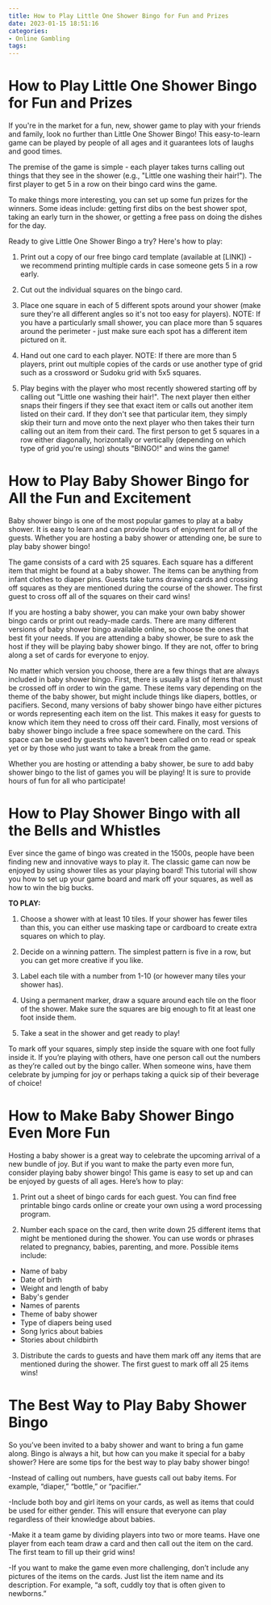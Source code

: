 ```yaml
---
title: How to Play Little One Shower Bingo for Fun and Prizes 
date: 2023-01-15 18:51:16
categories:
- Online Gambling
tags:
---
```



#  How to Play Little One Shower Bingo for Fun and Prizes 

If you're in the market for a fun, new, shower game to play with your friends and family, look no further than Little One Shower Bingo! This easy-to-learn game can be played by people of all ages and it guarantees lots of laughs and good times.

The premise of the game is simple - each player takes turns calling out things that they see in the shower (e.g., "Little one washing their hair!"). The first player to get 5 in a row on their bingo card wins the game.

To make things more interesting, you can set up some fun prizes for the winners. Some ideas include: getting first dibs on the best shower spot, taking an early turn in the shower, or getting a free pass on doing the dishes for the day.

Ready to give Little One Shower Bingo a try? Here's how to play:

1. Print out a copy of our free bingo card template (available at [LINK]) - we recommend printing multiple cards in case someone gets 5 in a row early.

2. Cut out the individual squares on the bingo card.

3. Place one square in each of 5 different spots around your shower (make sure they're all different angles so it's not too easy for players). NOTE: If you have a particularly small shower, you can place more than 5 squares around the perimeter - just make sure each spot has a different item pictured on it.

4. Hand out one card to each player. NOTE: If there are more than 5 players, print out multiple copies of the cards or use another type of grid such as a crossword or Sudoku grid with 5x5 squares.

5. Play begins with the player who most recently showered starting off by calling out "Little one washing their hair!". The next player then either snaps their fingers if they see that exact item or calls out another item listed on their card. If they don't see that particular item, they simply skip their turn and move onto the next player who then takes their turn calling out an item from their card.
The first person to get 5 squares in a row either diagonally, horizontally or vertically (depending on which type of grid you're using) shouts "BINGO!" and wins the game!

#  How to Play Baby Shower Bingo for All the Fun and Excitement 

Baby shower bingo is one of the most popular games to play at a baby shower. It is easy to learn and can provide hours of enjoyment for all of the guests. Whether you are hosting a baby shower or attending one, be sure to play baby shower bingo!

The game consists of a card with 25 squares. Each square has a different item that might be found at a baby shower. The items can be anything from infant clothes to diaper pins. Guests take turns drawing cards and crossing off squares as they are mentioned during the course of the shower. The first guest to cross off all of the squares on their card wins!

If you are hosting a baby shower, you can make your own baby shower bingo cards or print out ready-made cards. There are many different versions of baby shower bingo available online, so choose the ones that best fit your needs. If you are attending a baby shower, be sure to ask the host if they will be playing baby shower bingo. If they are not, offer to bring along a set of cards for everyone to enjoy.

No matter which version you choose, there are a few things that are always included in baby shower bingo. First, there is usually a list of items that must be crossed off in order to win the game. These items vary depending on the theme of the baby shower, but might include things like diapers, bottles, or pacifiers. Second, many versions of baby shower bingo have either pictures or words representing each item on the list. This makes it easy for guests to know which item they need to cross off their card. Finally, most versions of baby shower bingo include a free space somewhere on the card. This space can be used by guests who haven’t been called on to read or speak yet or by those who just want to take a break from the game.

Whether you are hosting or attending a baby shower, be sure to add baby shower bingo to the list of games you will be playing! It is sure to provide hours of fun for all who participate!

#  How to Play Shower Bingo with all the Bells and Whistles 

Ever since the game of bingo was created in the 1500s, people have been finding new and innovative ways to play it. The classic game can now be enjoyed by using shower tiles as your playing board! This tutorial will show you how to set up your game board and mark off your squares, as well as how to win the big bucks.

**TO PLAY:**

1. Choose a shower with at least 10 tiles. If your shower has fewer tiles than this, you can either use masking tape or cardboard to create extra squares on which to play.

2. Decide on a winning pattern. The simplest pattern is five in a row, but you can get more creative if you like.

3. Label each tile with a number from 1-10 (or however many tiles your shower has).

4. Using a permanent marker, draw a square around each tile on the floor of the shower. Make sure the squares are big enough to fit at least one foot inside them.

5. Take a seat in the shower and get ready to play!


To mark off your squares, simply step inside the square with one foot fully inside it. If you’re playing with others, have one person call out the numbers as they’re called out by the bingo caller. When someone wins, have them celebrate by jumping for joy or perhaps taking a quick sip of their beverage of choice!

#  How to Make Baby Shower Bingo Even More Fun 

Hosting a baby shower is a great way to celebrate the upcoming arrival of a new bundle of joy. But if you want to make the party even more fun, consider playing baby shower bingo! This game is easy to set up and can be enjoyed by guests of all ages. Here’s how to play:

1. Print out a sheet of bingo cards for each guest. You can find free printable bingo cards online or create your own using a word processing program.

2. Number each space on the card, then write down 25 different items that might be mentioned during the shower. You can use words or phrases related to pregnancy, babies, parenting, and more. Possible items include: 
- Name of baby
- Date of birth
- Weight and length of baby
- Baby's gender
- Names of parents
- Theme of baby shower
- Type of diapers being used
- Song lyrics about babies
- Stories about childbirth
3. Distribute the cards to guests and have them mark off any items that are mentioned during the shower. The first guest to mark off all 25 items wins!

#  The Best Way to Play Baby Shower Bingo

So you’ve been invited to a baby shower and want to bring a fun game along. Bingo is always a hit, but how can you make it special for a baby shower? Here are some tips for the best way to play baby shower bingo!

-Instead of calling out numbers, have guests call out baby items. For example, “diaper,” “bottle,” or “pacifier.”

-Include both boy and girl items on your cards, as well as items that could be used for either gender. This will ensure that everyone can play regardless of their knowledge about babies.

-Make it a team game by dividing players into two or more teams. Have one player from each team draw a card and then call out the item on the card. The first team to fill up their grid wins!

-If you want to make the game even more challenging, don’t include any pictures of the items on the cards. Just list the item name and its description. For example, “a soft, cuddly toy that is often given to newborns.”